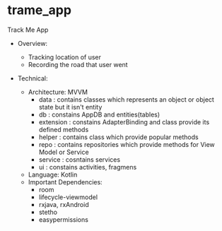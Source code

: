 # trame_app
Track Me App

* Overview:
  - Tracking location of user
  - Recording the road that user went
  
* Technical:
  - Architecture: MVVM
      + data        : contains classes which represents an object or object state but it isn't entity
      + db          : constains AppDB and entities(tables)
      + extension   : constains AdapterBinding and class provide its defined methods
      + helper      : contains class which provide popular methods
      + repo        : contains repositories which provide methods for View Model or Service
      + service     : cosntains services
      + ui          : constains activities, fragmens
  - Language: Kotlin 
  - Important Dependencies: 
      + room
      + lifecycle-viewmodel
      + rxjava, rxAndroid
      + stetho
      + easypermissions
      
 
